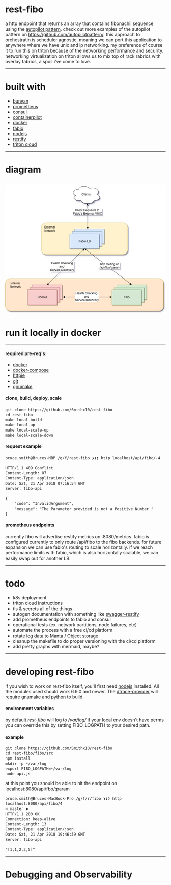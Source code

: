 # rest-fibo
a http endpoint that returns an array that contains fibonachii sequence using the [autopilot pattern](http://autopilotpattern.io/).  check out more examples of the autopilot pattern on https://github.com/autopilotpattern/.  this approach to orchestratin is scheduler agnostic, meaning we can port this application to anywhere where we have unix and ip networking.  my preference of course it to run this on triton because of the networking performance and security.  networking virtualization on triton allows us to mix top of rack rabrics with overlay fabrics, a spoil i've come to love.


---
# built with
- [bunyan](https://github.com/trentm/node-bunyan)
- [prometheus](https://prometheus.io/)
- [consul](https://www.consul.io/)
- [containerpilot](https://www.joyent.com/containerpilot)
- [docker](https://www.docker.com/)
- [fabio](https://github.com/fabiolb/fabio)
- [nodejs](https://nodejs.org/)
- [restify](http://restify.com/)
- [triton cloud](https://www.joyent.com/triton/compute)
---
# diagram
![application configuration diagram](application-diagram.jpg)
---
# run it locally in docker
---
#### required pre-req's:
- [docker](https://www.docker.com/)
- [docker-compose](https://github.com/docker/compose)
- [httpie](https://github.com/jakubroztocil/httpie)
- [git](https://git-scm.com/)
- [gnumake](https://www.gnu.org/software/make/)

#### clone, build, deploy, scale
```
git clone https://github.com/Smithx10/rest-fibo
cd rest-fibo
make local-build
make local-up
make local-scale-up
make local-scale-down
```
#### request example
 
```
bruce.smith@Bruces-MBP /g/f/rest-fibo ❯❯❯ http localhost/api/fibo/-4

HTTP/1.1 409 Conflict
Content-Length: 87
Content-Type: application/json
Date: Sat, 21 Apr 2018 07:16:54 GMT
Server: fibo-api

{
    "code": "InvalidArgument",
    "message": "The Parameter provided is not a Positive Number."
}
```

#### prometheus endpoints
currently fibo will advertise restify metrics on :8080/metrics. fabio is configured currently to only route /api/fibo to the fibo backends. for future expansion we can use fabio's routing to scale horizontally.  if we reach performance limits with fabio, which is also horizontally scalable, we can easily swap out for another LB.

---
# todo
- k8s deployment
- triton cloud instructions
- tls & secrets all of the things
- autogen documentation with something like [swagger-restify](https://www.npmjs.com/package/swagger-restify)
- add prometheus endpoints to fabio and consul
- operational tests (ex. network partitions, node failures, etc)
- automate the process with a free ci/cd platform
- rotate log data to Manta / Object storage
- cleanup the makefile to do proper versioning with the ci/cd platform
- add pretty graphs with mermaid, maybe?

---
# developing rest-fibo
if you wish to work on rest-fibo itself, you'll first need [nodejs](https://nodejs.org/) installed. All the modules used should work 6.9.0 and newer. The [dtrace-provider](https://github.com/chrisa/node-dtrace-provider) will require [gnumake](https://www.gnu.org/software/make/) and [python](https://www.python.org/) to build.    


#### environment variables
by default _rest-fibo_ will log to */var/log/* if your local env doesn't have perms you can override this by setting FIBO_LOGPATH to your desired path.

#### example

```
git clone https://github.com/Smithx10/rest-fibo
cd rest-fibo/fibo/src
npm install
mkdir -p ~/var/log
export FIBO_LOGPATH=~/var/log
node api.js
```
at this point you should be able to hit the endpoint on localhost:8080/api/fbo/:param
```
bruce.smith@Bruces-MacBook-Pro /g/f/r/fibo ❯❯❯ http localhost:8080/api/fibo/4                                                                                          ⏎ master ✱
HTTP/1.1 200 OK
Connection: keep-alive
Content-Length: 13
Content-Type: application/json
Date: Sat, 21 Apr 2018 19:46:39 GMT
Server: fibo-api

"[1,1,2,3,5]"
```
---
# Debugging and Observability




